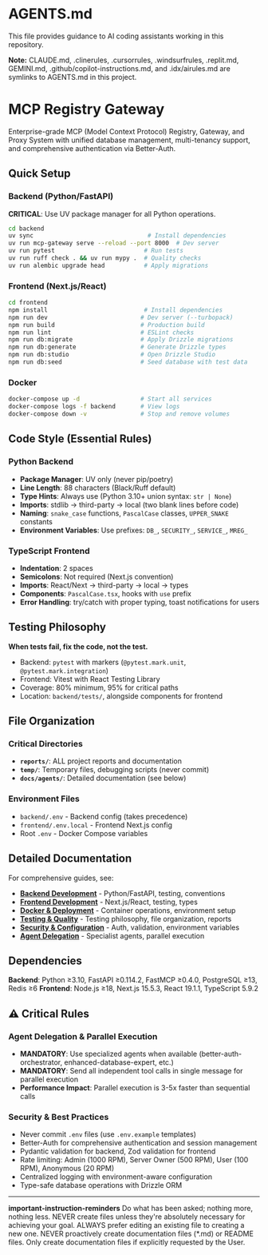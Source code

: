 # AGENTS.md

This file provides guidance to AI coding assistants working in this repository.

**Note:** CLAUDE.md, .clinerules, .cursorrules, .windsurfrules, .replit.md, GEMINI.md, .github/copilot-instructions.md, and .idx/airules.md are symlinks to AGENTS.md in this project.

# MCP Registry Gateway

Enterprise-grade MCP (Model Context Protocol) Registry, Gateway, and Proxy System with unified database management, multi-tenancy support, and comprehensive authentication via Better-Auth.

## Quick Setup

### Backend (Python/FastAPI)
**CRITICAL**: Use UV package manager for all Python operations.

```bash
cd backend
uv sync                                # Install dependencies
uv run mcp-gateway serve --reload --port 8000  # Dev server
uv run pytest                         # Run tests
uv run ruff check . && uv run mypy .  # Quality checks
uv run alembic upgrade head           # Apply migrations
```

### Frontend (Next.js/React)
```bash
cd frontend
npm install                           # Install dependencies  
npm run dev                          # Dev server (--turbopack)
npm run build                        # Production build
npm run lint                         # ESLint checks
npm run db:migrate                   # Apply Drizzle migrations
npm run db:generate                  # Generate Drizzle types
npm run db:studio                    # Open Drizzle Studio
npm run db:seed                      # Seed database with test data
```

### Docker
```bash
docker-compose up -d                 # Start all services
docker-compose logs -f backend       # View logs
docker-compose down -v               # Stop and remove volumes
```

## Code Style (Essential Rules)

### Python Backend
- **Package Manager**: UV only (never pip/poetry)
- **Line Length**: 88 characters (Black/Ruff default)
- **Type Hints**: Always use (Python 3.10+ union syntax: `str | None`)
- **Imports**: stdlib → third-party → local (two blank lines before code)
- **Naming**: `snake_case` functions, `PascalCase` classes, `UPPER_SNAKE` constants
- **Environment Variables**: Use prefixes: `DB_`, `SECURITY_`, `SERVICE_`, `MREG_`

### TypeScript Frontend  
- **Indentation**: 2 spaces
- **Semicolons**: Not required (Next.js convention)
- **Imports**: React/Next → third-party → local → types
- **Components**: `PascalCase.tsx`, hooks with `use` prefix
- **Error Handling**: try/catch with proper typing, toast notifications for users

## Testing Philosophy

**When tests fail, fix the code, not the test.**

- Backend: `pytest` with markers (`@pytest.mark.unit`, `@pytest.mark.integration`)
- Frontend: Vitest with React Testing Library
- Coverage: 80% minimum, 95% for critical paths
- Location: `backend/tests/`, alongside components for frontend

## File Organization

### Critical Directories
- **`reports/`**: ALL project reports and documentation
- **`temp/`**: Temporary files, debugging scripts (never commit)
- **`docs/agents/`**: Detailed documentation (see below)

### Environment Files
- `backend/.env` - Backend config (takes precedence)
- `frontend/.env.local` - Frontend Next.js config  
- Root `.env` - Docker Compose variables

## Detailed Documentation

For comprehensive guides, see:

- **[Backend Development](./docs/agents/backend-development.md)** - Python/FastAPI, testing, conventions
- **[Frontend Development](./docs/agents/frontend-development.md)** - Next.js/React, testing, types
- **[Docker & Deployment](./docs/agents/docker-deployment.md)** - Container operations, environment setup
- **[Testing & Quality](./docs/agents/testing-quality.md)** - Testing philosophy, file organization, reports
- **[Security & Configuration](./docs/agents/security-configuration.md)** - Auth, validation, environment variables
- **[Agent Delegation](./docs/agents/agent-delegation.md)** - Specialist agents, parallel execution

## Dependencies

**Backend**: Python ≥3.10, FastAPI ≥0.114.2, FastMCP ≥0.4.0, PostgreSQL ≥13, Redis ≥6
**Frontend**: Node.js ≥18, Next.js 15.5.3, React 19.1.1, TypeScript 5.9.2

## ⚠️ Critical Rules

### Agent Delegation & Parallel Execution
- **MANDATORY**: Use specialized agents when available (better-auth-orchestrator, enhanced-database-expert, etc.)
- **MANDATORY**: Send all independent tool calls in single message for parallel execution
- **Performance Impact**: Parallel execution is 3-5x faster than sequential calls

### Security & Best Practices
- Never commit `.env` files (use `.env.example` templates)
- Better-Auth for comprehensive authentication and session management
- Pydantic validation for backend, Zod validation for frontend
- Rate limiting: Admin (1000 RPM), Server Owner (500 RPM), User (100 RPM), Anonymous (20 RPM)
- Centralized logging with environment-aware configuration
- Type-safe database operations with Drizzle ORM

---

**important-instruction-reminders**
Do what has been asked; nothing more, nothing less.
NEVER create files unless they're absolutely necessary for achieving your goal.
ALWAYS prefer editing an existing file to creating a new one.
NEVER proactively create documentation files (*.md) or README files. Only create documentation files if explicitly requested by the User.